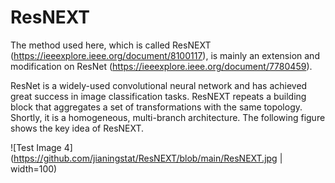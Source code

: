 # ResNEXT
The method used here, which is called ResNEXT (https://ieeexplore.ieee.org/document/8100117), is mainly an extension and modification on ResNet (https://ieeexplore.ieee.org/document/7780459).

ResNet is a widely-used convolutional neural network and has achieved great success in image classification tasks. ResNEXT repeats a building block that aggregates a set of transformations with the same topology. Shortly, it is a homogeneous, multi-branch architecture. The following figure shows the key idea of ResNEXT.

![Test Image 4](https://github.com/jianingstat/ResNEXT/blob/main/ResNEXT.jpg | width=100)

